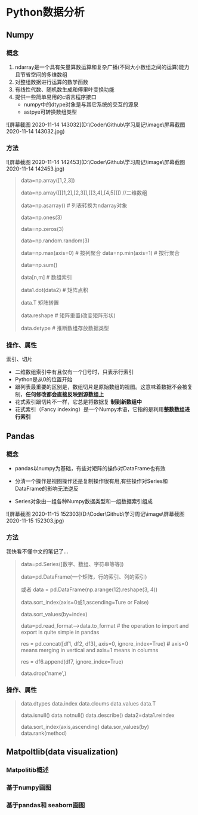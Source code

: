 # **Python**数据分析

## Numpy

### 概念

1. ndarray是一个具有矢量算数运算和复杂广播(不同大小数组之间的运算)能力且节省空间的多维数组
2. 对整组数据进行运算的数学函数
3. 有线性代数、随机数生成和傅里叶变换功能
4. 提供一些简单易用的c语言程序接口
   * numpy中的dtype对象是与其它系统的交互的源泉
   * astpye可转换数组类型

![屏幕截图 2020-11-14 143032](D:\Coder\Github\学习周记\image\屏幕截图 2020-11-14 143032.jpg)

### 方法

![屏幕截图 2020-11-14 142453](D:\Coder\Github\学习周记\image\屏幕截图 2020-11-14 142453.jpg)

> data=np.array([1,2,3])
>
> data=np.array([[[1,2],[2,3]],[[3,4],[4,5]]])     //二维数组
>
> data=np.asarray()    # 列表转换为ndarray对象
>
> data=np.ones(3)
>
> data=np.zeros(3)
>
> data=np.random.random(3)
>
> data=np.max(axis=0) # 按列聚合    data=np.min(axis=1)  # 按行聚合
>
> data=np.sum()
>
> data[n,m]  # 数组索引
>
> data1.dot(data2)  # 矩阵点积
>
> data.T  矩阵转置
>
> data.reshape  # 矩阵重置(改变矩阵形状)
>
> data.detype # 推断数组存放数据类型

### 操作、属性

索引、切片

* 二维数组索引中有且仅有一个[]号时，只表示行索引
*  Python是从0的位置开始 
*  跟列表最重要的区别是，数组切片是原始数组的视图。这意味着数据不会被复制，**任何修改都会直接反映到源数组上** 
*  花式索引跟切片不一样，它总是将数据复 **制到新数组中** 
*  花式索引（Fancy indexing）是一个Numpy术语，它指的是利用**整数数组进行索引** 

## Pandas

### 概念

* pandas以numpy为基础，有些对矩阵的操作对DataFrame也有效

* 分清一个操作是视图操作还是复制操作很有用,有些操作对Series和DataFrame的影响无法逆反

* Series对象由一组各种Numpy数据类型和一组数据索引组成

![屏幕截图 2020-11-15 152303](D:\Coder\Github\学习周记\image\屏幕截图 2020-11-15 152303.jpg)

### 方法

我快看不懂中文的笔记了...

> data=pd.Series([数字、数组、字符串等等])
>
> data=pd.DataFrame(一个矩阵，行的索引、列的索引)
>
> 或者 data = pd.DataFrame(np.arange(12).reshape(3, 4))
>
> data.sort_index(axis=0或1,ascending=Ture or False)
>
> data.sort_values(by=index)
>
> data=pd.read_format-->data.to_format  # the operation to import and export is quite simple in pandas
>
> res = pd.concat([df1, df2, df3], axis=0, ignore_index=True)  **#** axis=0 means merging in vertical and axis=1 means in columns
>
> res = df6.append(df7, ignore_index=True)
>
> data.drop('name',)

### 操作、属性

> data.dtypes		data.index		data.cloums		data.values		data.T
>
> data.isnull()		data.notnull()		data.describe()		data2=data1.reindex
>
> data.sort_index(axis,ascending)		data.sor_values(by)		data.rank(method)

## Matpoltlib(data visualization)

### Matpolitib概述



### 基于numpy画图

### 基于pandas和 seaborn画图